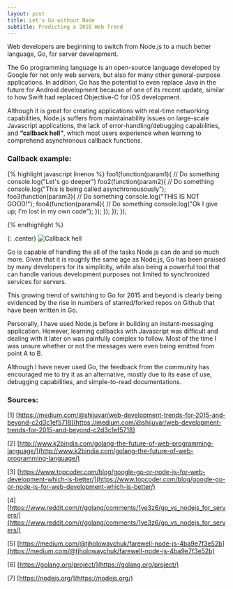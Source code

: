 ```yaml
---
layout: post
title: Let's Go without Node
subtitle: Predicting a 2016 Web Trend
---
```



Web developers are beginning to switch from Node.js to a much better language, Go, for server development.

The Go programming language is an open-source language developed by Google for not only web servers, but also for many other general-purpose applications. In addition, Go has the potential to even replace Java in the future for Android development because of one of its recent update, similar to how Swift had replaced Objective-C for iOS development.

Although it is great for creating applications with real-time networking capabilities, Node.js suffers from maintainability issues on large-scale Javascript applications, the lack of error-handling/debugging capabilities, and **“callback hell”**, which most users experience when learning to comprehend asynchronous callback functions.

### Callback example:

{% highlight javascript linenos %}
foo1(function(param1){
    // Do something
    console.log("Let's go deeper")
    foo2(function(param2){
        // Do something
        console.log("This is being called asynchronousously");
        foo3(function(param3){
            // Do something
            console.log("THIS IS NOT GOOD!");
            foo4(function(param4){
                // Do something
                console.log("Ok I give up; I'm lost in my own code");
            });
        });
    });
});

{% endhighlight %}

{: .center}
![Callback hell](http://home.iitk.ac.in/~bhanuc/Deck%20Title_files/1j6gAIn.jpg)

Go is capable of handling the all of the tasks Node.js can do and so much more. Given that it is roughly the same age as Node.js, Go has been praised by many developers for its simplicity, while also being a powerful tool that can handle various development purposes not limited to synchronized services for servers.

This growing trend of switching to Go for 2015 and beyond is clearly being evidenced by the rise in numbers of starred/forked repos on Github that have been written in Go.

Personally, I have used Node.js before in building an instant-messaging application. However, learning callbacks with Javascript was difficult and dealing with it later on was painfully complex to follow. Most of the time I was unsure whether or not the messages were even being emitted from point A to B.

Although I have never used Go, the feedback from the community has encouraged me to try it as an alternative, mostly due to its ease of use, debugging capabilities, and simple-to-read documentations.

### Sources:

[1] [https://medium.com/@shijuvar/web-development-trends-for-2015-and-beyond-c2d3c1ef5718](https://medium.com/@shijuvar/web-development-trends-for-2015-and-beyond-c2d3c1ef5718)

[2] [http://www.k2bindia.com/golang-the-future-of-web-programming-language/](http://www.k2bindia.com/golang-the-future-of-web-programming-language/)

[3]  [https://www.topcoder.com/blog/google-go-or-node-js-for-web-development-which-is-better/](https://www.topcoder.com/blog/google-go-or-node-js-for-web-development-which-is-better/)

[4] [https://www.reddit.com/r/golang/comments/1ye3z6/go_vs_nodejs_for_servers/](https://www.reddit.com/r/golang/comments/1ye3z6/go_vs_nodejs_for_servers/)

[5] [https://medium.com/@tjholowaychuk/farewell-node-js-4ba9e7f3e52b](https://medium.com/@tjholowaychuk/farewell-node-js-4ba9e7f3e52b)

[6] [https://golang.org/project/](https://golang.org/project/)

[7] [https://nodejs.org/](https://nodejs.org/)
